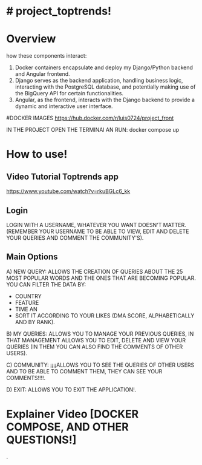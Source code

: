 ﻿# # project_toptrends!

# Overview
how these components interact:
1) Docker containers encapsulate and deploy my Django/Python backend and Angular frontend.
2) Django serves as the backend application, handling business logic, interacting with the PostgreSQL database, and potentially making use of the BigQuery API for certain functionalities.
3) Angular, as the frontend, interacts with the Django backend to provide a dynamic and interactive user interface.

#DOCKER IMAGES
https://hub.docker.com/r/luis0724/project_front

IN THE PROJECT OPEN THE TERMINAl AN RUN:
docker compose up

# How to use!

## Video Tutorial Toptrends app

https://www.youtube.com/watch?v=rkuBGLc6_kk

## Login

LOGIN WITH A USERNAME, WHATEVER YOU WANT DOESN'T MATTER.
(REMEMBER YOUR USERNAME TO BE ABLE TO VIEW, EDIT AND DELETE YOUR QUERIES AND COMMENT THE COMMUNITY'S).

## Main Options
A) NEW QUERY:   ALLOWS THE CREATION OF QUERIES ABOUT THE 25 MOST POPULAR WORDS AND THE ONES THAT ARE BECOMING POPULAR. YOU CAN FILTER THE DATA BY:

 - COUNTRY 
 - FEATURE 
 - TIME AN 
 - SORT IT ACCORDING TO YOUR LIKES (DMA SCORE, ALPHABETICALLY AND BY RANK).

B) MY QUERIES:  ALLOWS YOU TO MANAGE YOUR PREVIOUS QUERIES, IN THAT MANAGEMENT ALLOWS YOU TO EDIT, DELETE AND VIEW YOUR QUERIES (IN THEM YOU CAN ALSO FIND THE COMMENTS OF OTHER USERS).

C) COMMUNITY:  ¡¡¡¡ALLOWS YOU TO SEE THE QUERIES OF OTHER USERS AND TO BE ABLE TO COMMENT THEM, THEY CAN SEE YOUR COMMENTS!!!!.

D) EXIT:        ALLOWS YOU TO EXIT THE APPLICATION!.


# Explainer Video [DOCKER COMPOSE, AND OTHER QUESTIONS!]
.



